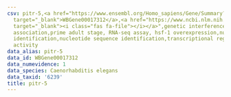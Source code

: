 ```yaml
---
csv: pitr-5,<a href="https://www.ensembl.org/Homo_sapiens/Gene/Summary?db=core;g=WBGene00017312"
  target="_blank">WBGene00017312</a>,<a href="https://www.ncbi.nlm.nih.gov/pubmed/30894454"
  target="_blank"><i class="fas fa-file"></i></a>",genetic interference,functional
  association,prime adult stage, RNA-seq assay, hsf-1 overexpression,nucleotide sequence
  identification,nucleotide sequence identification,transcriptional regulation,up-regulates
  activity
data_alias: pitr-5
data_id: WBGene00017312
data_numevidence: 1
data_species: Caenorhabditis elegans
data_taxid: '6239'
title: pitr-5
---
```

